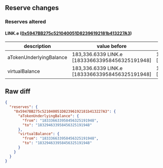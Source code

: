 ## Reserve changes

### Reserves altered

#### LINK.e ([0x5947BB275c521040051D82396192181b413227A3](https://snowtrace.io/address/0x5947BB275c521040051D82396192181b413227A3))

| description | value before | value after |
| --- | --- | --- |
| aTokenUnderlyingBalance | 183,336.6339 LINK.e [183336633958456325191948] | 183,294.6339 LINK.e [183294633958456325191948] |
| virtualBalance | 183,336.6339 LINK.e [183336633958456325191948] | 183,294.6339 LINK.e [183294633958456325191948] |


## Raw diff

```json
{
  "reserves": {
    "0x5947BB275c521040051D82396192181b413227A3": {
      "aTokenUnderlyingBalance": {
        "from": "183336633958456325191948",
        "to": "183294633958456325191948"
      },
      "virtualBalance": {
        "from": "183336633958456325191948",
        "to": "183294633958456325191948"
      }
    }
  }
}
```